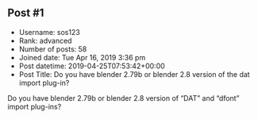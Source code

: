 ## Post #1
- Username: sos123
- Rank: advanced
- Number of posts: 58
- Joined date: Tue Apr 16, 2019 3:36 pm
- Post datetime: 2019-04-25T07:53:42+00:00
- Post Title: Do you have blender 2.79b or blender 2.8 version of the dat import plug-in?

Do you have blender 2.79b or blender 2.8 version of “DAT” and “dfont” import plug-ins?
